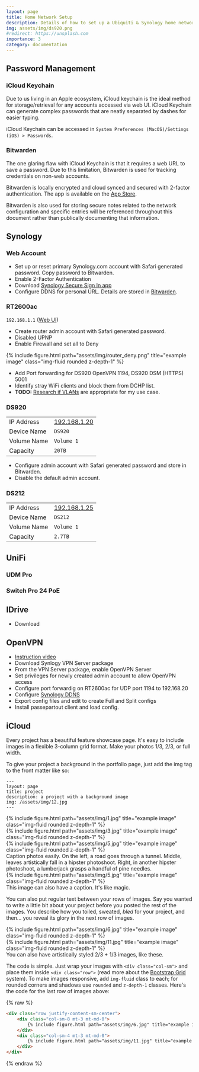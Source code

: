 ```yaml
---
layout: page
title: Home Network Setup
description: Details of how to set up a Ubiquiti & Synology home network.
img: assets/img/ds920.png
#redirect: https://unsplash.com
importance: 3
category: documentation
---
```


## Password Management
### iCloud Keychain
Due to us living in an Apple ecosystem, iCloud keychain is the ideal method for storage/retrieval for any accounts accessed via web UI. iCloud Keychain can generate complex passwords that are neatly separated by dashes for easier typing. 

iCloud Keychain can be accessed in `System Preferences (MacOS)/Settings (iOS) > Passwords`. 

### Bitwarden
The one glaring flaw with iCloud Keychain is that it requires a web URL to save a password. Due to this limitation, Bitwarden is used for tracking credentials on non-web accounts.

Bitwarden is locally encrypted and cloud synced and secured with 2-factor authentication. The app is available on the [App Store](https://apps.apple.com/us/app/bitwarden/id1352778147?mt=12). 

Bitwarden is also used for storing secure notes related to the network configuration and specific entries will be referenced throughout this document rather than publically documenting that information.

## Synology 
### Web Account
- Set up or reset primary Synology.com account with Safari generated password. Copy password to Bitwarden. 
- Enable 2-Factor Authentication 
- Download [Synology Secure Sign In app](https://apps.apple.com/pl/app/synology-secure-signin/id1513105891)
- Configure DDNS for personal URL. Details are stored in [Bitwarden](https://vault.bitwarden.com/#/vault?type=2&itemId=b878546a-6e4f-42b1-8e9a-af29018a7052).


### RT2600ac
`192.168.1.1` ([Web UI](http://192.168.1.1:8000/webman/index.cgi))
- Create router admin account with Safari generated password. 
- Disabled UPNP
- Enable Firewall and set all to Deny 

<div class="row">
    <div class="col-sm mt-3 mt-md-0">
        {% include figure.html path="assets/img/router_deny.png" title="example image" class="img-fluid rounded z-depth-1" %}
    </div>
</div>

- Add Port forwarding for DS920 OpenVPN 1194, DS920 DSM (HTTPS) 5001
- Identify stray WiFi clients and block them from DCHP list. 
- **TODO:** [Research if VLANs](https://www.reddit.com/r/HomeNetworking/comments/byw9mt/comment/eqndvi6/?utm_source=share&utm_medium=web2x&context=3) are appropriate for my use case. 


### DS920
|||
| ----------- | ----------- |
| IP Address | [192.168.1.20](http://192.168.1.20:5000/#/signin)| 
| Device Name | `DS920`       |
| Volume Name   | `Volume 1`        |
| Capacity | `20TB`|

- Configure admin account with Safari generated password and store in Bitwarden. 
- Disable the default admin account. 


### DS212
|||
| ----------- | ----------- |
| IP Address | [192.168.1.25](http://192.168.1.25:5000/#/signin)| 
| Device Name | `DS212`       |
| Volume Name   | `Volume 1`        |
| Capacity | `2.7TB`|


## UniFi
### UDM Pro 

### Switch Pro 24 PoE



## IDrive
- Download 

## OpenVPN
- [Instruction video](https://www.youtube.com/watch?v=qbfa-YVUfls)
- Download Synlogy VPN Server package
- From the VPN Server package, enable OpenVPN Server 
- Set privileges for newly created admin account to allow OpenVPN access
- Configure port forwardig on RT2600ac for UDP port 1194 to 192.168.20
- Configure [Synology DDNS](https://kb.synology.com/en-us/DSM/help/DSM/AdminCenter/connection_ddns?version=6)
- Export config files and edit to create Full and Split configs
- Install passepartout client and load config. 


## iCloud 


Every project has a beautiful feature showcase page.
It's easy to include images in a flexible 3-column grid format.
Make your photos 1/3, 2/3, or full width.

To give your project a background in the portfolio page, just add the img tag to the front matter like so:

    ---
    layout: page
    title: project
    description: a project with a background image
    img: /assets/img/12.jpg
    ---

<div class="row">
    <div class="col-sm mt-3 mt-md-0">
        {% include figure.html path="assets/img/1.jpg" title="example image" class="img-fluid rounded z-depth-1" %}
    </div>
    <div class="col-sm mt-3 mt-md-0">
        {% include figure.html path="assets/img/3.jpg" title="example image" class="img-fluid rounded z-depth-1" %}
    </div>
    <div class="col-sm mt-3 mt-md-0">
        {% include figure.html path="assets/img/5.jpg" title="example image" class="img-fluid rounded z-depth-1" %}
    </div>
</div>
<div class="caption">
    Caption photos easily. On the left, a road goes through a tunnel. Middle, leaves artistically fall in a hipster photoshoot. Right, in another hipster photoshoot, a lumberjack grasps a handful of pine needles.
</div>
<div class="row">
    <div class="col-sm mt-3 mt-md-0">
        {% include figure.html path="assets/img/5.jpg" title="example image" class="img-fluid rounded z-depth-1" %}
    </div>
</div>
<div class="caption">
    This image can also have a caption. It's like magic.
</div>

You can also put regular text between your rows of images.
Say you wanted to write a little bit about your project before you posted the rest of the images.
You describe how you toiled, sweated, *bled* for your project, and then... you reveal its glory in the next row of images.


<div class="row justify-content-sm-center">
    <div class="col-sm-8 mt-3 mt-md-0">
        {% include figure.html path="assets/img/6.jpg" title="example image" class="img-fluid rounded z-depth-1" %}
    </div>
    <div class="col-sm-4 mt-3 mt-md-0">
        {% include figure.html path="assets/img/11.jpg" title="example image" class="img-fluid rounded z-depth-1" %}
    </div>
</div>
<div class="caption">
    You can also have artistically styled 2/3 + 1/3 images, like these.
</div>


The code is simple.
Just wrap your images with `<div class="col-sm">` and place them inside `<div class="row">` (read more about the <a href="https://getbootstrap.com/docs/4.4/layout/grid/">Bootstrap Grid</a> system).
To make images responsive, add `img-fluid` class to each; for rounded corners and shadows use `rounded` and `z-depth-1` classes.
Here's the code for the last row of images above:

{% raw %}
```html
<div class="row justify-content-sm-center">
    <div class="col-sm-8 mt-3 mt-md-0">
        {% include figure.html path="assets/img/6.jpg" title="example image" class="img-fluid rounded z-depth-1" %}
    </div>
    <div class="col-sm-4 mt-3 mt-md-0">
        {% include figure.html path="assets/img/11.jpg" title="example image" class="img-fluid rounded z-depth-1" %}
    </div>
</div>
```
{% endraw %}
